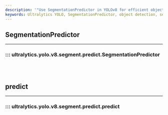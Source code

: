 ```yaml
---
description: '"Use SegmentationPredictor in YOLOv8 for efficient object detection and segmentation. Explore Ultralytics YOLO Docs for more information."'
keywords: Ultralytics YOLO, SegmentationPredictor, object detection, segmentation masks, predict
---
```


## SegmentationPredictor
---
### ::: ultralytics.yolo.v8.segment.predict.SegmentationPredictor
<br><br>

## predict
---
### ::: ultralytics.yolo.v8.segment.predict.predict
<br><br>
